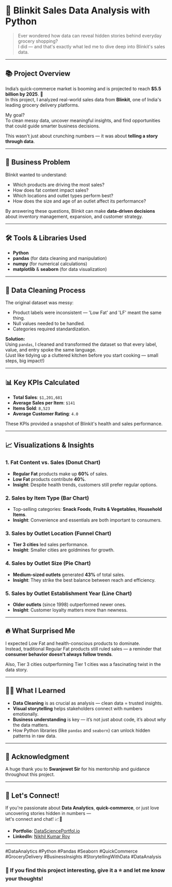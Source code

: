 # 🛒 Blinkit Sales Data Analysis with Python

> Ever wondered how data can reveal hidden stories behind everyday grocery shopping?  
> I did — and that's exactly what led me to dive deep into Blinkit's sales data.

---

## 📚 Project Overview

India’s quick-commerce market is booming and is projected to reach **$5.5 billion by 2025**. 🚀  
In this project, I analyzed real-world sales data from **Blinkit**, one of India's leading grocery delivery platforms.

My goal?  
To clean messy data, uncover meaningful insights, and find opportunities that could guide smarter business decisions.

This wasn't just about crunching numbers — it was about **telling a story through data**.

---

## 🎯 Business Problem

Blinkit wanted to understand:

- Which products are driving the most sales?
- How does fat content impact sales?
- Which locations and outlet types perform best?
- How does the size and age of an outlet affect its performance?

By answering these questions, Blinkit can make **data-driven decisions** about inventory management, expansion, and customer strategy.

---

## 🛠️ Tools & Libraries Used

- **Python**
- **pandas** (for data cleaning and manipulation)
- **numpy** (for numerical calculations)
- **matplotlib** & **seaborn** (for data visualization)

---

## 🧹 Data Cleaning Process

The original dataset was messy:

- Product labels were inconsistent — 'Low Fat' and 'LF' meant the same thing.
- Null values needed to be handled.
- Categories required standardization.

**Solution:**  
Using `pandas`, I cleaned and transformed the dataset so that every label, value, and entry spoke the same language.  
(Just like tidying up a cluttered kitchen before you start cooking — small steps, big impact!)

---

## 📊 Key KPIs Calculated

- **Total Sales**: `$1,201,681`
- **Average Sales per Item**: `$141`
- **Items Sold**: `8,523`
- **Average Customer Rating**: `4.0`

These KPIs provided a snapshot of Blinkit's health and sales performance.

---

## 📈 Visualizations & Insights

### 1. Fat Content vs. Sales (Donut Chart)

- **Regular Fat** products make up **60%** of sales.
- **Low Fat** products contribute **40%**.
- **Insight**: Despite health trends, customers still prefer regular options.

### 2. Sales by Item Type (Bar Chart)

- Top-selling categories: **Snack Foods**, **Fruits & Vegetables**, **Household Items**.
- **Insight**: Convenience and essentials are both important to consumers.

### 3. Sales by Outlet Location (Funnel Chart)

- **Tier 3 cities** led sales performance.
- **Insight**: Smaller cities are goldmines for growth.

### 4. Sales by Outlet Size (Pie Chart)

- **Medium-sized outlets** generated **43%** of total sales.
- **Insight**: They strike the best balance between reach and efficiency.

### 5. Sales by Outlet Establishment Year (Line Chart)

- **Older outlets** (since 1998) outperformed newer ones.
- **Insight**: Customer loyalty matters more than newness.

---

## 🔥 What Surprised Me

I expected Low Fat and health-conscious products to dominate.  
Instead, traditional Regular Fat products still ruled sales — a reminder that **consumer behavior doesn't always follow trends**.

Also, Tier 3 cities outperforming Tier 1 cities was a fascinating twist in the data story.

---

## 👨‍💻 What I Learned

- **Data Cleaning** is as crucial as analysis — clean data = trusted insights.
- **Visual storytelling** helps stakeholders connect with numbers emotionally.
- **Business understanding** is key — it’s not just about code, it’s about *why* the data matters.
- How Python libraries (like `pandas` and `seaborn`) can unlock hidden patterns in raw data.

---

## 🙏 Acknowledgment

A huge thank you to **Swanjewet Sir** for his mentorship and guidance throughout this project. 

---

## 🔗 Let's Connect!

If you're passionate about **Data Analytics**, **quick-commerce**, or just love uncovering stories hidden in numbers —  
let's connect and chat! 📈💬
- **Portfolio**: [DataSciencePortfol.io](https://www.datascienceportfol.io/nikhilroy744)  
- **LinkedIn**: [Nikhil Kumar Roy](https://www.linkedin.com/in/nikhil-kumar-roy/)    

---
#DataAnalytics #Python #Pandas #Seaborn #QuickCommerce #GroceryDelivery #BusinessInsights #StorytellingWithData #DataAnalysis
### 🌟 If you find this project interesting, give it a ⭐ and let me know your thoughts!  


